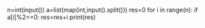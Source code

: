 n=int(input())
a=list(map(int,input().split()))
res=0
for i in range(n):
  if a[i]%2==0:
    res=res+i
print(res)
